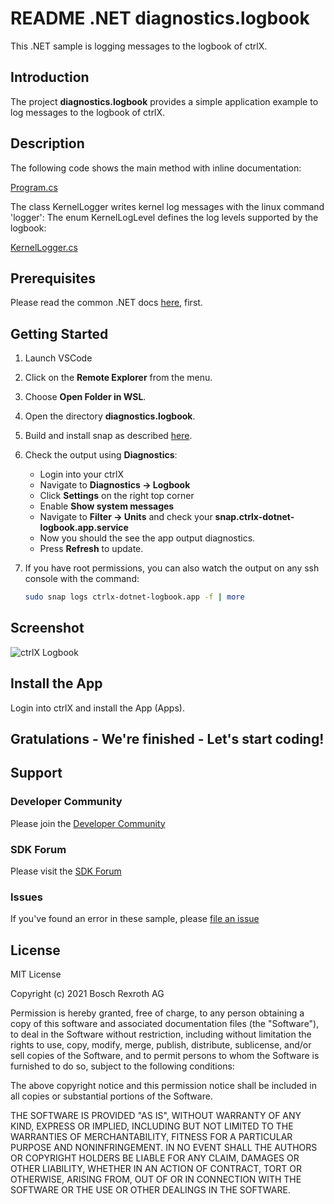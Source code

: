 # README .NET diagnostics.logbook

This .NET sample is logging messages to the logbook of ctrlX.

## Introduction

The project __diagnostics.logbook__ provides a simple application example to log messages to the logbook of ctrlX.  

## Description

The following code shows the main method with inline documentation:

[Program.cs](https://github.com/boschrexroth/ctrlx-automation-sdk/blob/develop/samples-net/diagnostics.logbook/Program.cs)

The class KernelLogger writes kernel log messages with the linux command 'logger':
The enum KernelLogLevel defines the log levels supported by the logbook:

[KernelLogger.cs](https://github.com/boschrexroth/ctrlx-automation-sdk/blob/develop/samples-net/diagnostics.logbook/KernelLogger.cs)

## Prerequisites

Please read the common .NET docs [here](./../README.md), first.

## Getting Started

1. Launch VSCode
2. Click on the __Remote Explorer__ from the menu.
3. Choose __Open Folder in WSL__.
4. Open the directory __diagnostics.logbook__.
5. Build and install snap as described [here](./../README.md).
6. Check the output using __Diagnostics__:

   + Login into your ctrlX
   + Navigate to __Diagnostics -> Logbook__ 
   + Click __Settings__ on the right top corner
   + Enable __Show system messages__
   + Navigate to __Filter -> Units__ and check your __snap.ctrlx-dotnet-logbook.app.service__
   + Now you should the see the app output diagnostics. 
   + Press __Refresh__ to update.

8. If you have root permissions, you can also watch the output on any ssh console with the command:
   ```bash
   sudo snap logs ctrlx-dotnet-logbook.app -f | more
   
 ## Screenshot

![ctrlX Logbook](./docs/images/diagnostics.logbook/logbook.png)

## Install the App

Login into ctrlX and install the App (Apps).

## Gratulations - We're finished - Let's start coding!


## Support
### Developer Community

Please join the [Developer Community](https://developer.community.boschrexroth.com/)

### SDK Forum

Please visit the [SDK Forum](https://developer.community.boschrexroth.com/t5/ctrlX-AUTOMATION/ct-p/dcdev_community-bunit-dcae/)

### Issues

If you've found an error in these sample, please [file an issue](https://github.com/boschrexroth)

## License

MIT License

Copyright (c) 2021 Bosch Rexroth AG

Permission is hereby granted, free of charge, to any person obtaining a copy
of this software and associated documentation files (the "Software"), to deal
in the Software without restriction, including without limitation the rights
to use, copy, modify, merge, publish, distribute, sublicense, and/or sell
copies of the Software, and to permit persons to whom the Software is
furnished to do so, subject to the following conditions:

The above copyright notice and this permission notice shall be included in all
copies or substantial portions of the Software.

THE SOFTWARE IS PROVIDED "AS IS", WITHOUT WARRANTY OF ANY KIND, EXPRESS OR
IMPLIED, INCLUDING BUT NOT LIMITED TO THE WARRANTIES OF MERCHANTABILITY,
FITNESS FOR A PARTICULAR PURPOSE AND NONINFRINGEMENT. IN NO EVENT SHALL THE
AUTHORS OR COPYRIGHT HOLDERS BE LIABLE FOR ANY CLAIM, DAMAGES OR OTHER
LIABILITY, WHETHER IN AN ACTION OF CONTRACT, TORT OR OTHERWISE, ARISING FROM,
OUT OF OR IN CONNECTION WITH THE SOFTWARE OR THE USE OR OTHER DEALINGS IN THE
SOFTWARE.

